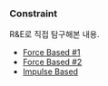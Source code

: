 ### Constraint

R&E로 직접 탐구해본 내용.
- [Force Based #1](force/force-based-1.md)
- [Force Based #2](force/force-based-2.md)
- [Impulse Based](impulse/impulse-based.md)

